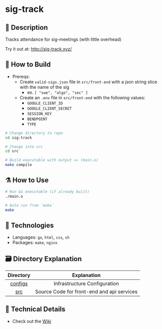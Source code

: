 # sig-track

## :memo: Description
Tracks attendance for sig-meetings (with little overhead)

Try it out at: http://sig-track.xyz/

## :hammer: How to Build
- Prereqs:
    - Create `valid-sigs.json` file in `src/front-end` with a json string slice with the name of the sig 
        - ex. `[ "swe", "algo", "sec" ]` 
    - Create an `.env` file in `src/front-end` with the following values:
        - `GOOGLE_CLIENT_ID`
        - `GOOGLE_CLIENT_SECRET`
        - `SESSION_KEY`
        - `BENDPOINT`
        - `TYPE`
```sh
# Change directory to repo 
cd sig-track

# Change into src
cd src

# Build executable with output => (main.o)
make compile
```

## :alembic: How to Use
```sh
# Run Go executable (if already built)
./main.o

# Auto run from `make` 
make
```

## :microscope: Technologies
- Languages: `go`, `html`, `css`, `sh`
- Packages: `make`, `nginx`

## :card_file_box: Directory Explanation
| Directory          | Explanation
| :-------:          | :-----:
| [configs](configs) | Infrastructure Configuration
| [src](src)         | Source Code for front-end and api services


## :blue_book: Technical Details
- Check out the [Wiki](https://github.com/njitacm/sig-track/wiki)